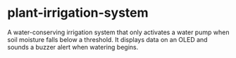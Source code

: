 # plant-irrigation-system
A water-conserving irrigation system that only activates a water pump when soil moisture falls below a threshold. It displays data on an OLED and sounds a buzzer alert when watering begins.
